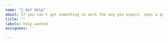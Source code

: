 ```yaml
---
name: "🛟 Get Help"
about: If you can't get something to work the way you expect, open a question in our discussion forums.
title: ""
labels: help wanted
assignees: ''

---
```


<!-- Please search existing issues to avoid creating duplicates. -->

<!-- Describe the issue you are facing. -->
